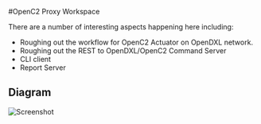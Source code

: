#OpenC2 Proxy Workspace

There are a number of interesting aspects happening here including:

* Roughing out the workflow for OpenC2 Actuator on OpenDXL network.
* Roughing out the REST to OpenDXL/OpenC2 Command Server
* CLI client 
* Report Server

## Diagram

![Screenshot](https://raw.githubusercontent.com/shadowbq/openc2_proxy_workspace/master/OpenC2_OpenDXL_Workflow.png)
